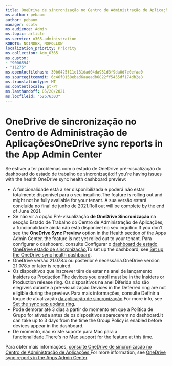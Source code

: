 ```yaml
---
title: OneDrive de sincronização no Centro de Administração de Aplicações
ms.author: pebaum
author: pebaum
manager: scotv
ms.audience: Admin
ms.topic: article
ms.service: o365-administration
ROBOTS: NOINDEX, NOFOLLOW
localization_priority: Priority
ms.collection: Adm_O365
ms.custom:
- "9006594"
- "11275"
ms.openlocfilehash: 30b6425f11e181dad04da931d3f9da0d7e0efaa0
ms.sourcegitcommit: 6c46f0158ebad6aaeadb6822ff5455df174db2e8
ms.translationtype: MT
ms.contentlocale: pt-PT
ms.lasthandoff: 05/20/2021
ms.locfileid: "52676303"
---
```

# <a name="onedrive-sync-reports-in-the-app-admin-center"></a><span data-ttu-id="04c04-102">OneDrive de sincronização no Centro de Administração de Aplicações</span><span class="sxs-lookup"><span data-stu-id="04c04-102">OneDrive sync reports in the App Admin Center</span></span>

<span data-ttu-id="04c04-103">Se estiver a ter problemas com o estado de OneDrive pré-visualização do dashboard do estado de trabalho de sincronização:</span><span class="sxs-lookup"><span data-stu-id="04c04-103">If you're having issues with the health OneDrive sync health dashboard preview:</span></span>

- <span data-ttu-id="04c04-104">A funcionalidade está a ser disponibilizada e poderá não estar totalmente disponível para o seu inquilino.</span><span class="sxs-lookup"><span data-stu-id="04c04-104">The feature is rolling out and might not be fully available for your tenant.</span></span> <span data-ttu-id="04c04-105">A sua versão estará concluída no final de junho de 2021.</span><span class="sxs-lookup"><span data-stu-id="04c04-105">Roll out will be complete by the end of June 2021.</span></span>
- <span data-ttu-id="04c04-106">Se não vir a opção Pré-visualização **de OneDrive Sincronização** na secção Estado de Trabalho do Centro de Administração de Aplicações, a funcionalidade ainda não está disponível no seu inquilino.</span><span class="sxs-lookup"><span data-stu-id="04c04-106">If you don't see the **OneDrive Sync Preview** option in the Health section of the Apps Admin Center, the feature is not yet rolled out to your tenant.</span></span> <span data-ttu-id="04c04-107">Para configurar o dashboard, consulte Configurar o [dashboard de estado OneDrive estado de sincronização.](/OneDrive/sync-health#set-up-the-onedrive-sync-health-dashboard)</span><span class="sxs-lookup"><span data-stu-id="04c04-107">To set up the dashboard, see [Set up the OneDrive sync health dashboard](/OneDrive/sync-health#set-up-the-onedrive-sync-health-dashboard).</span></span>
- <span data-ttu-id="04c04-108">OneDrive versão 21.078.x ou posterior é necessária.</span><span class="sxs-lookup"><span data-stu-id="04c04-108">OneDrive version 21.078.x or later is required.</span></span>
- <span data-ttu-id="04c04-109">Os dispositivos que inscrever têm de estar na anel de lançamento Insiders ou Production.</span><span class="sxs-lookup"><span data-stu-id="04c04-109">The devices you enroll must be in the Insiders or Production release ring.</span></span> <span data-ttu-id="04c04-110">Os dispositivos na anel Diferida não são elegíveis durante a pré-visualização.</span><span class="sxs-lookup"><span data-stu-id="04c04-110">Devices in the Deferred ring are not eligible during the preview.</span></span> <span data-ttu-id="04c04-111">Para mais informações, consulte Definir a toque de atualização [da aplicação de sincronização](/OneDrive/use-group-policy#set-the-sync-app-update-ring).</span><span class="sxs-lookup"><span data-stu-id="04c04-111">For more info, see [Set the sync app update ring](/OneDrive/use-group-policy#set-the-sync-app-update-ring).</span></span>
- <span data-ttu-id="04c04-112">Pode demorar até 3 dias a partir do momento em que a Política de Grupo for ativada antes de os dispositivos aparecerem no dashboard.</span><span class="sxs-lookup"><span data-stu-id="04c04-112">It can take up to 3 days from the time the Group Policy is enabled before devices appear in the dashboard.</span></span>
- <span data-ttu-id="04c04-113">De momento, não existe suporte para Mac para a funcionalidade.</span><span class="sxs-lookup"><span data-stu-id="04c04-113">There's no Mac support for the feature at this time.</span></span>

<span data-ttu-id="04c04-114">Para obter mais informações, [consulte OneDrive de sincronização no Centro de Administração de Aplicações.](/OneDrive/sync-health)</span><span class="sxs-lookup"><span data-stu-id="04c04-114">For more information, see [OneDrive sync reports in the Apps Admin Center](/OneDrive/sync-health).</span></span>